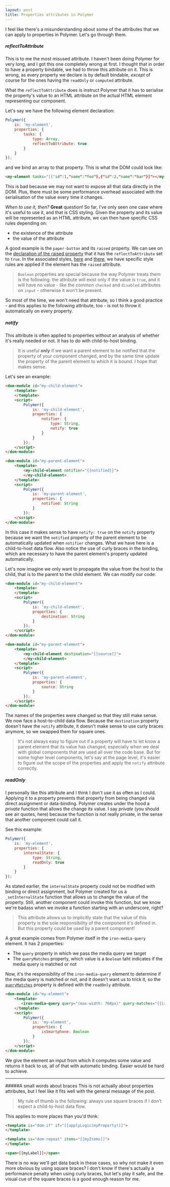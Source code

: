 ```yaml
---
layout: post
title: Properties attributes in Polymer
---
```


I feel like there's a misunderstanding about some of the attributes that we can apply to properties in Polymer. Let's go through them.

##### reflectToAttribute
This is to me the most misused attribute.
I haven't been doing Polymer for very long, and I got this one completely wrong at first.
I thought that in order to have a property bindable, we had to throw this attribute on it. This is wrong, as every property we declare is by default bindable, *except* of course for the ones having the `readOnly` or `computed` attribute.

What the `reflectToAttribute` does is instruct Polymer that it has to serialise the property's value to an HTML attribute on the actual HTML element representing our component.

Let's say we have the following element declaration:

```javascript
Polymer({
    is: 'my-element',
    properties: {
        tasks: {
            type: Array,
            reflectToAttribute: true
        }
    }
});
```

 and we bind an array to that property. This is what the DOM could look like:

```html
<my-element tasks="[{"id":1,"name":"foo"},{"id":2,"name":"bar"}]"></my-element>
```

This is bad because we may not want to expose all that data directly in the DOM. Plus, there must be some performance overhead associated with the serialisation of the value every time it changes.


*When to use it, then?*
**Great** question!
So far, I've only seen one case where it's useful to use it, and that is CSS styling.
Given the property and its value will be represented as an HTML attribute, we can then have specific CSS rules depending on:

 + the existence of the attribute
 + the value of the attribute

A good example is the `paper-button` and its `raised` property.
We can see on the [declaration of the raised property](https://github.com/PolymerElements/paper-button/blob/08553a8c5e4d27fc6180bbcfb952f86b38b51345/paper-button.html#L147) that it has the `reflectToAttribute` set to `true`.
In the associated styles, [here](https://github.com/PolymerElements/paper-button/blob/08553a8c5e4d27fc6180bbcfb952f86b38b51345/paper-button.html#L104) and [there](https://github.com/PolymerElements/paper-button/blob/08553a8c5e4d27fc6180bbcfb952f86b38b51345/paper-button.html#L109), we have specific style rules are applied if the element has the `raised` attribute.
> `Boolean` properties are special because the way Polymer treats them is the following: the attribute will exist only if the value is `true`, and it will have no value - like the common `checked` and `disabled` attributes on `input` - otherwise it won't be present.

So most of the time, we won't need that attribute, so I think a good practice - and this applies to the following attribute, too - is not to throw it automatically on every property.

##### notify
This attribute is often applied to properties without an analysis of whether it's really needed or not. It has to do with child-to-host binding.

> It is useful **only** if we want a parent element to be notified that the property of your component changed, and by the same time update the property of the parent element to which it is bound. I hope that makes sense.

Let's see an example:

```html
<dom-module id="my-child-element">
    <template>
    </template>
    <script>
        Polymer({
            is: 'my-child-element',
            properties: {
                notifier: {
                    type: String,
                    notify: true
                }
            }
        });
    </script>
</dom-module>

<dom-module id="my-parent-element">
    <template>
        <my-child-element notifier="{{notified}}">
        </my-child-element>
    </template>
    <script>
        Polymer({
            is: 'my-parent-element',
            properties: {
                notified: String
            }
        });
    </script>
</dom-module>
```

In this case it makes sense to have `notify: true` on the `notify` property because we want the `notified` property of the parent element to be automatically updated when `notifier` changes. What we have here is a child-to-host data flow. Also notice the use of curly braces in the binding, which are necessary to have the parent element's property updated automatically.

Let's now imagine we only want to propagate the value from the host to the child, that is to the parent to the child element. We can modify our code:

```html
<dom-module id="my-child-element">
    <template>
    </template>
    <script>
        Polymer({
            is: 'my-child-element',
            properties: {
                destination: String
            }
        });
    </script>
</dom-module>

<dom-module id="my-parent-element">
    <template>
        <my-child-element destination="[[source]]">
        </my-child-element>
    </template>
    <script>
        Polymer({
            is: 'my-parent-element',
            properties: {
                source: String
            }
        });
    </script>
</dom-module>
```

The names of the properties were changed so that they still make sense. We now face a host-to-child data flow. Because the `destination` property doesn't have the `notify` attribute, it doesn't make sense to use curly braces anymore, so we swapped them for square ones.

>It's not always easy to figure out if a property will have to let know a parent element that its value has changed, especially when we deal with global components that are used all over the code base. But for some higher level components, let's say at the page level, it's easier to figure out the scope of the properties and apply the `notify` attribute correctly.

##### readOnly
I personally like this attribute and I think I don't use it as often as I could. Applying it to a property prevents that property from being changed via direct assignment or data-binding. Polymer creates under the hood a *private* function that allows the change its value. I say *private* (you should see air quotes, here) because the function is not really private, in the sense that another component could call it.

See this example:

```javascript
Polymer({
    is: 'my-element',
    properties: {
        internalState: {
            type: String,
            readOnly: true
        }
    }
});
```

As stated earlier, the `internalState` property could not be modified with binding or direct assignment, but Polymer created for us a `_setInternalState` function that allows us to change the value of the property. Still, another component could invoke this function, but we know we're badass when we invoke a function starting with an underscore, right?

> This attribute allows us to implicitly state that the value of this property is the sole responsibility of the component it's defined in. But this property could be used by a parent component!

A great example comes from Polymer itself in the `iron-media-query` element. It has 2 properties:

 + The `query` property in which we pass the media query we target
 + The `queryMatches` property, which value is a `Boolean` taht indicates if the media query is matched or not

Now, it's the responsibility of the `iron-media-query` element to determine if the media query is matched or not, and it doesn't want us to trick it, so the [`queryMatches`](https://github.com/PolymerElements/iron-media-query/blob/a9dd58cd50bb9f203a7beef15282bf74e48563a8/iron-media-query.html#L38) property is defined with the `readOnly` attribute.

```html
<dom-module id="my-element">
    <template>
       <iron-media-query query="(max-width: 768px)" query-matches="{{isSmartphone}}"></iron-media-query>
    </template>
    <script>
        Polymer({
            is: 'my-element',
            properties: {
                isSmartphone: Boolean
            }
        });
    </script>
</dom-module>
```

We give the element an input from which it computes some value and returns it back to us, all of that with automatic binding. Easier would be hard to achieve.

---

#####A small words about braces
This is not actually about properties attributes, but I feel like it fits well with the general message of the post.

> My rule of thumb is the following: always use square braces if I don't expect a child-to-host data flow.

This applies to more places than you'd think:

```html
<template is="dom-if" if="[[applyLogic(myProperty)]]">
</template>

<template is="dom-repeat" items="[[myItems]]">
</template>

<span>[[myLabel]]</span>
```

There is no way we'll get data back in these cases, so why not make it even more obvious by using square braces?
I don't know if there's actually a performance penalty when using curly braces, but let's play it safe, and the visual cue of the square braces is a good enough reason for me.
